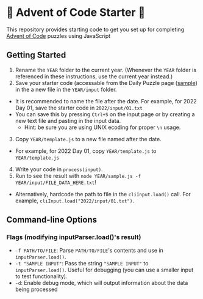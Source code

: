 # :christmas_tree: Advent of Code Starter :star2:
This repository provides starting code to get you set up for completing [Advent of Code](https://adventofcode.com/2022/day/1) puzzles using JavaScript

## Getting Started
1. Rename the `YEAR` folder to the current year. (Whenever the `YEAR` folder is referenced in these instructions, use the current year instead.)
2. Save your starter code (accessable from the Daily Puzzle page ([sample](https://adventofcode.com/2022/day/1/input)) in the a new file in the `YEAR/input` folder.
  - It is recommended to name the file after the date. For example, for 2022 Day 01, save the starter code in `2022/input/01.txt`
  - You can save this by pressing `Ctrl+S` on the input page or by creating a new text file and pasting in the input data.
    - Hint: be sure you are using UNIX ecoding for proper `\n` usage.
3. Copy `YEAR/template.js` to a new file named after the date.
  - For example, for 2022 Day 01, copy `YEAR/template.js` to `YEAR/template.js`
4. Write your code in `process(input)`.
5. Run to see the result with `node YEAR/sample.js -f YEAR/input/FILE_DATA_HERE.txt`!
  - Alternatively, hardcode the path to file in the `cliInput.load()` call. For example, `cliInput.load("2022/input/01.txt")`.

## Command-line Options
### Flags (modifying inputParser.load()'s result)
- `-f PATH/TO/FILE`: Parse `PATH/TO/FILE`'s contents and use in `inputParser.load()`.
- `-t "SAMPLE INPUT"`: Pass the string `"SAMPLE INPUT"` to `inputParser.load()`. Useful for debugging (you can use a smaller input to test functionality).
- `-d`: Enable debug mode, which will output information about the data being processed